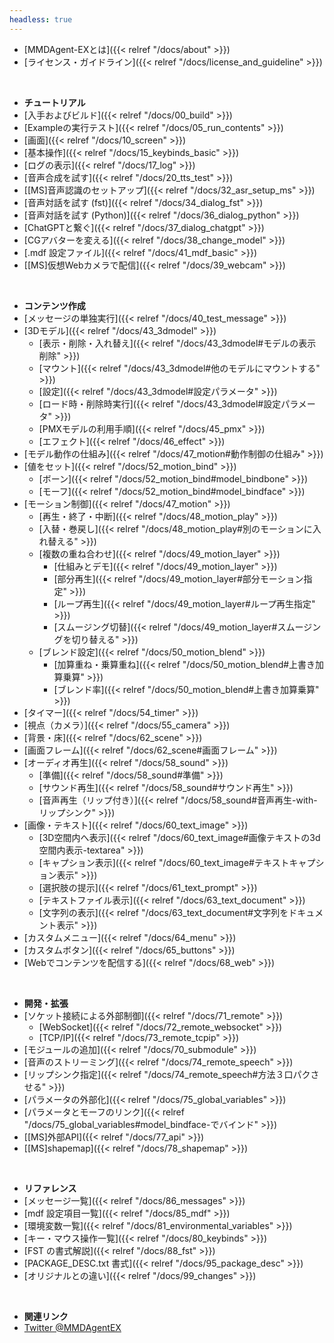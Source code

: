 ```yaml
---
headless: true
---
```


- [MMDAgent-EXとは]({{< relref "/docs/about" >}})
- [ライセンス・ガイドライン]({{< relref "/docs/license_and_guideline" >}})
<br />

- **チュートリアル**
- [入手およびビルド]({{< relref "/docs/00_build" >}})
- [Exampleの実行テスト]({{< relref "/docs/05_run_contents" >}})
- [画面]({{< relref "/docs/10_screen" >}})
- [基本操作]({{< relref "/docs/15_keybinds_basic" >}})
- [ログの表示]({{< relref "/docs/17_log" >}})
- [音声合成を試す]({{< relref "/docs/20_tts_test" >}})
- [[MS]音声認識のセットアップ]({{< relref "/docs/32_asr_setup_ms" >}})
- [音声対話を試す (fst)]({{< relref "/docs/34_dialog_fst" >}})
- [音声対話を試す (Python)]({{< relref "/docs/36_dialog_python" >}})
- [ChatGPTと繋ぐ]({{< relref "/docs/37_dialog_chatgpt" >}})
- [CGアバターを変える]({{< relref "/docs/38_change_model" >}})
- [.mdf 設定ファイル]({{< relref "/docs/41_mdf_basic" >}})
- [[MS]仮想Webカメラで配信]({{< relref "/docs/39_webcam" >}})
<br />

- **コンテンツ作成**
- [メッセージの単独実行]({{< relref "/docs/40_test_message" >}})
- [3Dモデル]({{< relref "/docs/43_3dmodel" >}})
  - [表示・削除・入れ替え]({{< relref "/docs/43_3dmodel#モデルの表示削除" >}})
  - [マウント]({{< relref "/docs/43_3dmodel#他のモデルにマウントする" >}})
  - [設定]({{< relref "/docs/43_3dmodel#設定パラメータ" >}})
  - [ロード時・削除時実行]({{< relref "/docs/43_3dmodel#設定パラメータ" >}})
  - [PMXモデルの利用手順]({{< relref "/docs/45_pmx" >}})
  - [エフェクト]({{< relref "/docs/46_effect" >}})
- [モデル動作の仕組み]({{< relref "/docs/47_motion#動作制御の仕組み" >}})
- [値をセット]({{< relref "/docs/52_motion_bind" >}})
  - [ボーン]({{< relref "/docs/52_motion_bind#model_bindbone" >}})
  - [モーフ]({{< relref "/docs/52_motion_bind#model_bindface" >}})
- [モーション制御]({{< relref "/docs/47_motion" >}})
  - [再生・終了・中断]({{< relref "/docs/48_motion_play" >}})
  - [入替・巻戻し]({{< relref "/docs/48_motion_play#別のモーションに入れ替える" >}})
  - [複数の重ね合わせ]({{< relref "/docs/49_motion_layer" >}})
    - [仕組みとデモ]({{< relref "/docs/49_motion_layer" >}})
    - [部分再生]({{< relref "/docs/49_motion_layer#部分モーション指定" >}})
    - [ループ再生]({{< relref "/docs/49_motion_layer#ループ再生指定" >}})
    - [スムージング切替]({{< relref "/docs/49_motion_layer#スムージングを切り替える" >}})
  - [ブレンド設定]({{< relref "/docs/50_motion_blend" >}})
    - [加算重ね・乗算重ね]({{< relref "/docs/50_motion_blend#上書き加算乗算" >}})
    - [ブレンド率]({{< relref "/docs/50_motion_blend#上書き加算乗算" >}})
- [タイマー]({{< relref "/docs/54_timer" >}})
- [視点（カメラ）]({{< relref "/docs/55_camera" >}})
- [背景・床]({{< relref "/docs/62_scene" >}})
- [画面フレーム]({{< relref "/docs/62_scene#画面フレーム" >}})
- [オーディオ再生]({{< relref "/docs/58_sound" >}})
  - [準備]({{< relref "/docs/58_sound#準備" >}})
  - [サウンド再生]({{< relref "/docs/58_sound#サウンド再生" >}})
  - [音声再生（リップ付き）]({{< relref "/docs/58_sound#音声再生-with-リップシンク" >}})
- [画像・テキスト]({{< relref "/docs/60_text_image" >}})
  - [3D空間内へ表示]({{< relref "/docs/60_text_image#画像テキストの3d空間内表示-textarea" >}})
  - [キャプション表示]({{< relref "/docs/60_text_image#テキストキャプション表示" >}})
  - [選択肢の提示]({{< relref "/docs/61_text_prompt" >}})
  - [テキストファイル表示]({{< relref "/docs/63_text_document" >}})
  - [文字列の表示]({{< relref "/docs/63_text_document#文字列をドキュメント表示" >}})
- [カスタムメニュー]({{< relref "/docs/64_menu" >}})
- [カスタムボタン]({{< relref "/docs/65_buttons" >}})
- [Webでコンテンツを配信する]({{< relref "/docs/68_web" >}})
<br />

- **開発・拡張**
- [ソケット接続による外部制御]({{< relref "/docs/71_remote" >}})
  - [WebSocket]({{< relref "/docs/72_remote_websocket" >}})
  - [TCP/IP]({{< relref "/docs/73_remote_tcpip" >}})
- [モジュールの追加]({{< relref "/docs/70_submodule" >}})
- [音声のストリーミング]({{< relref "/docs/74_remote_speech" >}})
- [リップシンク指定]({{< relref "/docs/74_remote_speech#方法３口パクさせる" >}})
- [パラメータの外部化]({{< relref "/docs/75_global_variables" >}})
- [パラメータとモーフのリンク]({{< relref "/docs/75_global_variables#model_bindface-でバインド" >}})
- [[MS]外部API]({{< relref "/docs/77_api" >}})
- [[MS]shapemap]({{< relref "/docs/78_shapemap" >}})
<br />

- **リファレンス**
- [メッセージ一覧]({{< relref "/docs/86_messages" >}})
- [mdf 設定項目一覧]({{< relref "/docs/85_mdf" >}})
- [環境変数一覧]({{< relref "/docs/81_environmental_variables" >}})
- [キー・マウス操作一覧]({{< relref "/docs/80_keybinds" >}})
- [FST の書式解説]({{< relref "/docs/88_fst" >}})
- [PACKAGE_DESC.txt 書式]({{< relref "/docs/95_package_desc" >}})
- [オリジナルとの違い]({{< relref "/docs/99_changes" >}})
<br />

- **関連リンク**
- [Twitter @MMDAgentEX](https://twitter.com/MMDAgentEX)
